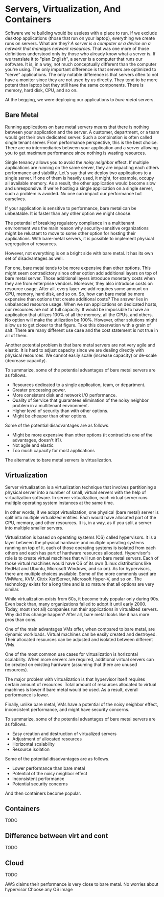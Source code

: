 # Servers, Virtualization, And Containers

Software we're building would be useless with a place to run. If we exclude desktop applications (those that run on your laptop), everything we create runs on servers. What are they? *A server is a computer or a device on a network that manages network resources.* That was one more of those definitions understood only by those who already know what a server is. If we translate it to "plan English", a server is a computer that runs our software. It is, in a way, not much conceptually different than the computer you're using. The only important difference is that servers are optimized to "serve" applications. The only notable difference is that servers often to not have a monitor since they are not used by us directly. They tend to be more potent than laptop but they still have the same components. There is memory, hard disk, CPU, and so on.

At the begging, we were deploying our applications to *bare metal* servers.

## Bare Metal

Running applications on bare metal servers means that there is nothing between your application and the server. A customer, department, or a team would get their own dedicated server. Such a combination is often called single tenant server. From performance perspective, this is the best choice. There are no intermediaries between your application and a server allowing you to get maximum performance since nothing is wasting resources.

Single tenancy allows you to avoid the *noisy neighbor* effect. If multiple applications are running on the same server, they are impacting each others performance and stability. Let's say that we deploy two applications to a single server. If one of them is heavily used, it might, for example, occupy all available memory. As a result, the other application would become slow and unresponsive. If we're hosting a single application on a single server, such a problem is avoided. No one can impact our performance but ourselves.

If your application is sensitive to performance, bare metal can be unbeatable. It is faster than any other option we might choose.

The potential of breaking regulatory compliance in a multitenant environment was the main reason why security-sensitive organizations might be reluctant to move to some other option for hosting their applications. With bare-metal servers, it is possible to implement physical segregation of resources.

However, not everything is on a bright side with bare metal. It has its own set of disadvantages as well.

For one, bare metal tends to be more expensive than other options. This might seem contradictory since other option add additional layers on top of bare metal server. Those additional layers introduce monetary costs when they are from enterprise vendors. Moreover, they also introduce costs on resource usage. After all, every layer we add requires some amount on CPU, memory, hard disk, and so on. So, how can bare metal be more expensive than options that create additional costs? The answer lies in unbalanced resource usage. When we run applications on dedicated hosts, our resources are not at full capacity. It would be impossible to have an application that utilizes 100% of all the memory, all the CPUs, and others. No option will make the utilization be 100%. However, other solutions might allow us to get closer to that figure. Take this observation with a grain of salt. There are many different use case and the cost statement is not true in all of them.

Another potential problem is that bare metal servers are not very agile and elastic. It is hard to adjust capacity since we are dealing directly with physical resources. We cannot easily scale (increase capacity) or de-scale (decrease capacity).

To summarize, some of the potential advantages of bare metal servers are as follows.

* Resources dedicated to a single application, team, or department.
* Greater processing power.
* More consistent disk and network I/O performance.
* Quality of Service that guarantees elimination of the noisy neighbor problem in a multitenant environment.
* Higher level of security than with other options.
* Might be cheaper than other options.

Some of the potential disadvantages are as follows.

* Might be more expensive than other options (it contradicts one of the advantages, doesn't it?).
* Not agile and elastic
* Too much capacity for most applications

The alternative to bare metal servers is virtualization.

## Virtualization

Server virtualization is a virtualization technique that involves partitioning a physical server into a number of small, virtual servers with the help of virtualization software. In server virtualization, each virtual server runs multiple operating system instances at the same time.

In other words, if we adopt virtualization, one physical (bare metal) server is split into multiple virtualized entities. Each would have allocated part of the CPU, memory, and other resources. It is, in a way, as if you split a server into multiple smaller servers.

Virtualization is based on operating systems (OS) called hypervisors. It is a layer between the physical hardware and multiple operating systems running on top of it. each of those operating systems is isolated from each others and each has part of hardware resources allocated. Hypervisor's role is to create virtual machines that will run on bare metal servers. Each of those virtual machines would have OS of its own (Linux distributions like RedHat and Ubuntu, Microsoft Windows, and so on). As for hypervisors, there are multiple choices available. Some of the more commonly used are VMWare, KVM, Citrix XeriServer, Microsoft Hyper-V, and so on. The technology exists for a long time and is so mature that all options are very similar.

While virtualization exists from 60s, it become truly popular only during 90s. Even back than, many organizations failed to adopt it until early 2000. Today, most (not all) companies run their applications in virtualized servers. Why did this change happen? After all, bare metal looks like it has more pros than cons.

One of the main advantages VMs offer, when compared to bare metal, are dynamic workloads. Virtual machines can be easily created and destroyed. Their allocated resources can be adjusted and isolated between different VMs.

One of the most common use cases for virtualization is horizontal scalability. When more servers are required, additional virtual servers can be created on existing hardware (assuming that there are unused resources).

The major problem with virtualization is that hypervisor itself requires certain amount of resources. Total amount of resources allocated to virtual machines is lower if bare metal would be used. As a result, overall performance is lower.

Finally, unlike bare metal, VMs have a potential of the noisy neighbor effect, inconsistent performance, and might have security concerns.

To summarize, some of the potential advantages of bare metal servers are as follows.

* Easy creation and destruction of virtualized servers
* Adjustment of allocated resources
* Horizontal scalability
* Resource isolation

Some of the potential disadvantages are as follows.

* Lower performance than bare metal
* Potential of the noisy neighbor effect
* Inconsistent performance
* Potential security concerns

And then containers become popular.

## Containers

TODO

## Difference between virt and cont

TODO

## Cloud

TODO

AWS claims their performance is very close to bare metal.
No worries about hypervisor
Choose any OS image